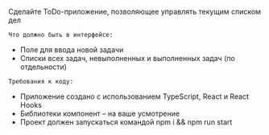 Сделайте ToDo-приложение, позволяющее управлять текущим списком дел

`Что должно быть в интерфейсе:`

 - Поле для ввода новой задачи
 - Списки всех задач, невыполненных и выполненных задач (по отдельности)

`Требования к коду:`

- Приложение создано с использованием TypeScript, React и React Hooks
- Библиотеки компонент – на ваше усмотрение
- Проект должен запускаться командой npm i && npm run start

